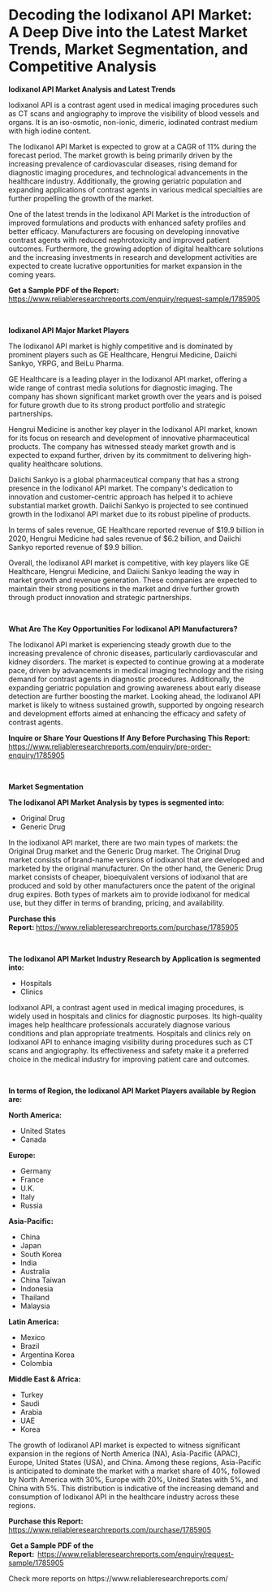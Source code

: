 <p><h1>Decoding the Iodixanol API Market: A Deep Dive into the Latest Market Trends, Market Segmentation, and Competitive Analysis</h1></p><p><strong>Iodixanol API Market Analysis and Latest Trends</strong></p>
<p><p>Iodixanol API is a contrast agent used in medical imaging procedures such as CT scans and angiography to improve the visibility of blood vessels and organs. It is an iso-osmotic, non-ionic, dimeric, iodinated contrast medium with high iodine content.</p><p>The Iodixanol API Market is expected to grow at a CAGR of 11% during the forecast period. The market growth is being primarily driven by the increasing prevalence of cardiovascular diseases, rising demand for diagnostic imaging procedures, and technological advancements in the healthcare industry. Additionally, the growing geriatric population and expanding applications of contrast agents in various medical specialties are further propelling the growth of the market.</p><p>One of the latest trends in the Iodixanol API Market is the introduction of improved formulations and products with enhanced safety profiles and better efficacy. Manufacturers are focusing on developing innovative contrast agents with reduced nephrotoxicity and improved patient outcomes. Furthermore, the growing adoption of digital healthcare solutions and the increasing investments in research and development activities are expected to create lucrative opportunities for market expansion in the coming years.</p></p>
<p><strong>Get a Sample PDF of the Report:&nbsp;</strong> <a href="https://www.reliableresearchreports.com/enquiry/request-sample/1785905">https://www.reliableresearchreports.com/enquiry/request-sample/1785905</a></p>
<p>&nbsp;</p>
<p><strong>Iodixanol API Major Market Players</strong></p>
<p><p>The Iodixanol API market is highly competitive and is dominated by prominent players such as GE Healthcare, Hengrui Medicine, Daiichi Sankyo, YRPG, and BeiLu Pharma. </p><p>GE Healthcare is a leading player in the Iodixanol API market, offering a wide range of contrast media solutions for diagnostic imaging. The company has shown significant market growth over the years and is poised for future growth due to its strong product portfolio and strategic partnerships.</p><p>Hengrui Medicine is another key player in the Iodixanol API market, known for its focus on research and development of innovative pharmaceutical products. The company has witnessed steady market growth and is expected to expand further, driven by its commitment to delivering high-quality healthcare solutions.</p><p>Daiichi Sankyo is a global pharmaceutical company that has a strong presence in the Iodixanol API market. The company's dedication to innovation and customer-centric approach has helped it to achieve substantial market growth. Daiichi Sankyo is projected to see continued growth in the Iodixanol API market due to its robust pipeline of products.</p><p>In terms of sales revenue, GE Healthcare reported revenue of $19.9 billion in 2020, Hengrui Medicine had sales revenue of $6.2 billion, and Daiichi Sankyo reported revenue of $9.9 billion.</p><p>Overall, the Iodixanol API market is competitive, with key players like GE Healthcare, Hengrui Medicine, and Daiichi Sankyo leading the way in market growth and revenue generation. These companies are expected to maintain their strong positions in the market and drive further growth through product innovation and strategic partnerships.</p></p>
<p>&nbsp;</p>
<p><strong>What Are The Key Opportunities For Iodixanol API Manufacturers?</strong></p>
<p><p>The Iodixanol API market is experiencing steady growth due to the increasing prevalence of chronic diseases, particularly cardiovascular and kidney disorders. The market is expected to continue growing at a moderate pace, driven by advancements in medical imaging technology and the rising demand for contrast agents in diagnostic procedures. Additionally, the expanding geriatric population and growing awareness about early disease detection are further boosting the market. Looking ahead, the Iodixanol API market is likely to witness sustained growth, supported by ongoing research and development efforts aimed at enhancing the efficacy and safety of contrast agents.</p></p>
<p><strong>Inquire or Share Your Questions If Any Before Purchasing This Report:</strong> <a href="https://www.reliableresearchreports.com/enquiry/pre-order-enquiry/1785905">https://www.reliableresearchreports.com/enquiry/pre-order-enquiry/1785905</a></p>
<p>&nbsp;</p>
<p><strong>Market Segmentation</strong></p>
<p><strong>The Iodixanol API Market Analysis by types is segmented into:</strong></p>
<p><ul><li>Original Drug</li><li>Generic Drug</li></ul></p>
<p><p>In the iodixanol API market, there are two main types of markets: the Original Drug market and the Generic Drug market. The Original Drug market consists of brand-name versions of iodixanol that are developed and marketed by the original manufacturer. On the other hand, the Generic Drug market consists of cheaper, bioequivalent versions of iodixanol that are produced and sold by other manufacturers once the patent of the original drug expires. Both types of markets aim to provide iodixanol for medical use, but they differ in terms of branding, pricing, and availability.</p></p>
<p><strong>Purchase this Report:&nbsp;</strong><a href="https://www.reliableresearchreports.com/purchase/1785905">https://www.reliableresearchreports.com/purchase/1785905</a></p>
<p>&nbsp;</p>
<p><strong>The Iodixanol API Market Industry Research by Application is segmented into:</strong></p>
<p><ul><li>Hospitals</li><li>Clinics</li></ul></p>
<p><p>Iodixanol API, a contrast agent used in medical imaging procedures, is widely used in hospitals and clinics for diagnostic purposes. Its high-quality images help healthcare professionals accurately diagnose various conditions and plan appropriate treatments. Hospitals and clinics rely on Iodixanol API to enhance imaging visibility during procedures such as CT scans and angiography. Its effectiveness and safety make it a preferred choice in the medical industry for improving patient care and outcomes.</p></p>
<p>&nbsp;</p>
<p><strong>In terms of Region, the Iodixanol API Market Players available by Region are:</strong></p>
<p>
    <p> <strong> North America: </strong>
        <ul>
            <li>United States</li>
            <li>Canada</li>
        </ul>
        </p> 
    <p> <strong> Europe: </strong>
        <ul>
            <li>Germany</li>
            <li>France</li>
            <li>U.K.</li>
            <li>Italy</li>
            <li>Russia</li>
        </ul>
        </p> 
    <p> <strong> Asia-Pacific: </strong>
        <ul>
            <li>China</li>
            <li>Japan</li>
            <li>South Korea</li>
            <li>India</li>
            <li>Australia</li>
            <li>China Taiwan</li>
            <li>Indonesia</li>
            <li>Thailand</li>
            <li>Malaysia</li>
        </ul>
        </p> 
    <p> <strong> Latin America: </strong>
        <ul>
            <li>Mexico</li>
            <li>Brazil</li>
            <li>Argentina Korea</li>
            <li>Colombia</li>
        </ul>
        </p> 
    <p> <strong> Middle East & Africa: </strong>
        <ul>
            <li>Turkey</li>
            <li>Saudi</li>
            <li>Arabia</li>
            <li>UAE</li>
            <li>Korea</li>
        </ul>
    </p>
    </p>
<p><p>The growth of Iodixanol API market is expected to witness significant expansion in the regions of North America (NA), Asia-Pacific (APAC), Europe, United States (USA), and China. Among these regions, Asia-Pacific is anticipated to dominate the market with a market share of 40%, followed by North America with 30%, Europe with 20%, United States with 5%, and China with 5%. This distribution is indicative of the increasing demand and consumption of Iodixanol API in the healthcare industry across these regions.</p></p>
<p><strong>Purchase this Report: </strong><a href="https://www.reliableresearchreports.com/purchase/1785905">https://www.reliableresearchreports.com/purchase/1785905</a></p>
<p>&nbsp;<strong>Get a Sample PDF of the Report:&nbsp;&nbsp;</strong><a href="https://www.reliableresearchreports.com/enquiry/request-sample/1785905">https://www.reliableresearchreports.com/enquiry/request-sample/1785905</a></p>
<p><strong></strong></p>
<p>Check more reports on https://www.reliableresearchreports.com/</p>